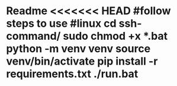 Readme
<<<<<<< HEAD
#follow steps to use 
#linux
cd ssh-command/ 
sudo chmod +x *.bat 
python -m venv venv 
source venv/bin/activate 
pip install -r requirements.txt 
./run.bat 
=======

>>>>>>> 

